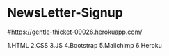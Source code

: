# NewsLetter-Signup
#https://gentle-thicket-09026.herokuapp.com/

1.HTML
2.CSS
3.JS
4.Bootstrap
5.Mailchimp
6.Heroku
